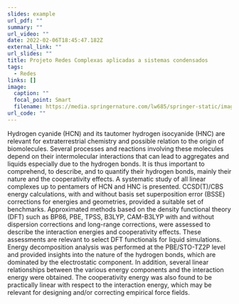 ```yaml
---
slides: example
url_pdf: ""
summary: ""
url_video: ""
date: 2022-02-06T18:45:47.182Z
external_link: ""
url_slides: ""
title: Projeto Redes Complexas aplicadas a sistemas condensados
tags:
  - Redes
links: []
image:
  caption: ""
  focal_point: Smart
  filename: https://media.springernature.com/lw685/springer-static/image/art%3A10.1007%2Fs00894-017-3235-x/MediaObjects/894_2017_3235_Figa_HTML.gif?as=webp
url_code: ""
---
```

<!--StartFragment-->

Hydrogen cyanide (HCN) and its tautomer hydrogen isocyanide (HNC) are relevant for extraterrestrial chemistry and possible relation to the origin of biomolecules. Several processes and reactions involving these molecules depend on their intermolecular interactions that can lead to aggregates and liquids especially due to the hydrogen bonds. It is thus important to comprehend, to describe, and to quantify their hydrogen bonds, mainly their nature and the cooperativity effects. A systematic study of all linear complexes up to pentamers of HCN and HNC is presented. CCSD(T)/CBS energy calculations, with and without basis set superposition error (BSSE) corrections for energies and geometries, provided a suitable set of benchmarks. Approximated methods based on the density functional theory (DFT) such as BP86, PBE, TPSS, B3LYP, CAM-B3LYP with and without dispersion corrections and long-range corrections, were assessed to describe the interaction energies and cooperativity effects. These assessments are relevant to select DFT functionals for liquid simulations. Energy decomposition analysis was performed at the PBE/STO-TZ2P level and provided insights into the nature of the hydrogen bonds, which are dominated by the electrostatic component. In addition, several linear relationships between the various energy components and the interaction energy were obtained. The cooperativity energy was also found to be practically linear with respect to the interaction energy, which may be relevant for designing and/or correcting empirical force fields.

<!--EndFragment-->